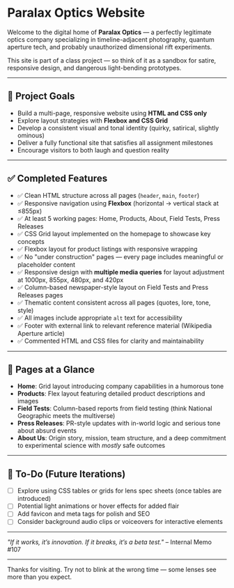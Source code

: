 # Paralax Optics Website

Welcome to the digital home of **Paralax Optics** — a perfectly legitimate optics company specializing in timeline-adjacent photography, quantum aperture tech, and probably unauthorized dimensional rift experiments.

This site is part of a class project — so think of it as a sandbox for satire, responsive design, and dangerous light-bending prototypes.

---

## 🎯 Project Goals

- Build a multi-page, responsive website using **HTML and CSS only**
- Explore layout strategies with **Flexbox and CSS Grid**
- Develop a consistent visual and tonal identity (quirky, satirical, slightly ominous)
- Deliver a fully functional site that satisfies all assignment milestones
- Encourage visitors to both laugh and question reality

---

## ✅ Completed Features

- ✅ Clean HTML structure across all pages (`header`, `main`, `footer`)
- ✅ Responsive navigation using **Flexbox** (horizontal → vertical stack at ≤855px)
- ✅ At least 5 working pages: Home, Products, About, Field Tests, Press Releases
- ✅ CSS Grid layout implemented on the homepage to showcase key concepts
- ✅ Flexbox layout for product listings with responsive wrapping
- ✅ No "under construction" pages — every page includes meaningful or placeholder content
- ✅ Responsive design with **multiple media queries** for layout adjustment at 1000px, 855px, 480px, and 420px
- ✅ Column-based newspaper-style layout on Field Tests and Press Releases pages
- ✅ Thematic content consistent across all pages (quotes, lore, tone, style)
- ✅ All images include appropriate `alt` text for accessibility
- ✅ Footer with external link to relevant reference material (Wikipedia Aperture article)
- ✅ Commented HTML and CSS files for clarity and maintainability

---

## 🧪 Pages at a Glance

- **Home**: Grid layout introducing company capabilities in a humorous tone
- **Products**: Flex layout featuring detailed product descriptions and images
- **Field Tests**: Column-based reports from field testing (think National Geographic meets the multiverse)
- **Press Releases**: PR-style updates with in-world logic and serious tone about absurd events
- **About Us**: Origin story, mission, team structure, and a deep commitment to experimental science with *mostly* safe outcomes

---

## 🔧 To-Do (Future Iterations)

- [ ] Explore using CSS tables or grids for lens spec sheets (once tables are introduced)
- [ ] Potential light animations or hover effects for added flair
- [ ] Add favicon and meta tags for polish and SEO
- [ ] Consider background audio clips or voiceovers for interactive elements

---

_"If it works, it’s innovation. If it breaks, it’s a beta test."_ – Internal Memo #107

---

Thanks for visiting. Try not to blink at the wrong time — some lenses see more than you expect.
